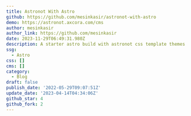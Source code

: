 ```yaml
---
title: Astronot With Astro
github: https://github.com/mesinkasir/astronot-with-astro
demo: https://astronot.axcora.com/cms
author: mesinkasir
author_link: https://github.com/mesinkasir
date: 2023-11-29T06:49:31.980Z
description: A starter astro build with astronot css template themes
ssg:
  - Astro
css: []
cms: []
category:
  - Blog
draft: false
publish_date: '2022-05-29T09:07:51Z'
update_date: '2023-04-14T04:34:06Z'
github_star: 4
github_fork: 2
---
```

